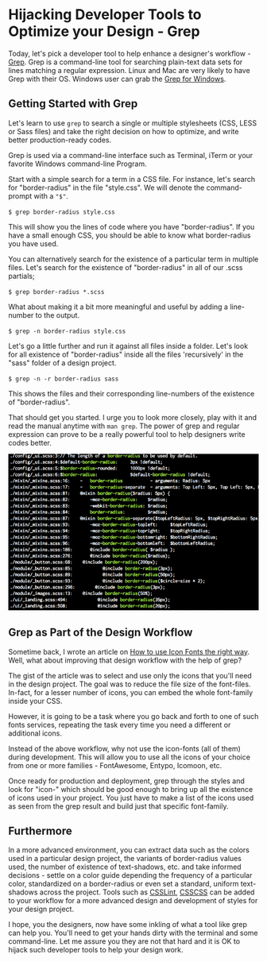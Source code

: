 # Hijacking Developer Tools to Optimize your Design - Grep

Today, let's pick a developer tool to help enhance a designer's workflow - [Grep](http://en.wikipedia.org/wiki/Grep). Grep is a command-line tool for searching plain-text data sets for lines matching a regular expression. Linux and Mac are very likely to have Grep with their OS. Windows user can grab the [Grep for Windows](http://gnuwin32.sourceforge.net/packages/grep.htm).

## Getting Started with Grep

Let's learn to use `grep` to search a single or multiple stylesheets (CSS, LESS or Sass files) and take the right decision on how to optimize, and write better production-ready codes.

Grep is used via a command-line interface such as Terminal, iTerm or your favorite Windows command-line Program.

Start with a simple search for a term in a CSS file. For instance, let's search for "border-radius" in the file "style.css". We will denote the command-prompt with a `"$"`.

`$ grep border-radius style.css`

This will show you the lines of code where you have "border-radius". If you have a small enough CSS, you should be able to know what border-radius you have used.

You can alternatively search for the existence of a particular term in multiple files. Let's search for the existence of "border-radius" in all of our .scss partials;

`$ grep border-radius *.scss`

What about making it a bit more meaningful and useful by adding a line-number to the output.

`$ grep -n border-radius style.css`

Let's go a little further and run it against all files inside a folder. Let's look for all existence of "border-radius" inside all the files 'recursively' in the "sass" folder of a design project.

`$ grep -n -r border-radius sass`

This shows the files and their corresponding line-numbers of the existence of "border-radius".

That should get you started. I urge you to look more closely, play with it and read the manual anytime with `man grep`. The power of grep and regular expression can prove to be a really powerful tool to help designers write codes better.

![Grep Example)](/static/2013/grep-example.png)

## Grep as Part of the Design Workflow

Sometime back, I wrote an article on [How to use Icon Fonts the right way](/2013/use-icon-fonts-right-way/). Well, what about improving that design workflow with the help of grep?

The gist of the article was to select and use only the icons that you'll need in the design project. The goal was to reduce the file size of the font-files. In-fact, for a lesser number of icons, you can embed the whole font-family inside your CSS.

However, it is going to be a task where you go back and forth to one of such fonts services, repeating the task every time you need a different or additional icons.

Instead of the above workflow, why not use the icon-fonts (all of them) during development. This will allow you to use all the icons of your choice from one or more families - FontAwesome, Entypo, Icomoon, etc.

Once ready for production and deployment, grep through the styles and look for "icon-" which should be good enough to bring up all the existence of icons used in your project. You just have to make a list of the icons used as seen from the grep result and build just that specific font-family.

## Furthermore

In a more advanced environment, you can extract data such as the colors used in a particular design project, the variants of border-radius values used, the number of existence of text-shadows, etc. and take informed decisions - settle on a color guide depending the frequency of a particular color, standardized on a border-radius or even set a standard, uniform text-shadows across the project. Tools such as [CSSLint](http://csslint.net/), [CSSCSS](http://zmoazeni.github.io/csscss/) can be added to your workflow for a more advanced design and development of styles for your design project.

I hope, you the designers, now have some inkling of what a tool like grep can help you. You'll need to get your hands dirty with the terminal and some command-line. Let me assure you they are not that hard and it is OK to hijack such developer tools to help your design work.